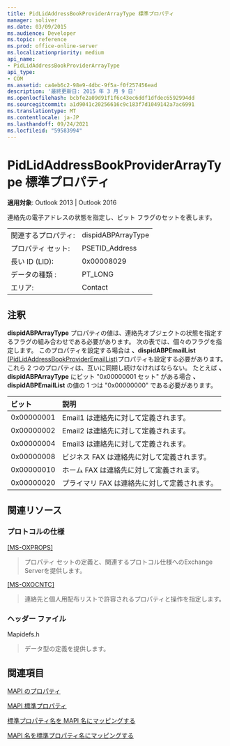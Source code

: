 ```yaml
---
title: PidLidAddressBookProviderArrayType 標準プロパティ
manager: soliver
ms.date: 03/09/2015
ms.audience: Developer
ms.topic: reference
ms.prod: office-online-server
ms.localizationpriority: medium
api_name:
- PidLidAddressBookProviderArrayType
api_type:
- COM
ms.assetid: ca4eb6c2-98e9-4dbc-9f5a-f0f257456ead
description: '最終更新日: 2015 年 3 月 9 日'
ms.openlocfilehash: bcbfe2a09d91f1f6c43ec6ddf1dfdec6592994dd
ms.sourcegitcommit: a1d9041c20256616c9c183f7d1049142a7ac6991
ms.translationtype: MT
ms.contentlocale: ja-JP
ms.lasthandoff: 09/24/2021
ms.locfileid: "59583994"
---
```

# <a name="pidlidaddressbookproviderarraytype-canonical-property"></a>PidLidAddressBookProviderArrayType 標準プロパティ

  
  
**適用対象**: Outlook 2013 | Outlook 2016 
  
連絡先の電子アドレスの状態を指定し、ビット フラグのセットを表します。
  
|||
|:-----|:-----|
|関連するプロパティ:  <br/> |dispidABPArrayType  <br/> |
|プロパティ セット:  <br/> |PSETID_Address  <br/> |
|長い ID (LID):  <br/> |0x00008029  <br/> |
|データの種類 :   <br/> |PT_LONG  <br/> |
|エリア:  <br/> |Contact  <br/> |
   
## <a name="remarks"></a>注釈

**dispidABPArrayType** プロパティの値は、連絡先オブジェクトの状態を指定するフラグの組み合わせである必要があります。 次の表では、個々のフラグを指定します。 このプロパティを設定する場合は **、dispidABPEmailList** [(PidLidAddressBookProviderEmailList)](pidlidaddressbookprovideremaillist-canonical-property.md)プロパティも設定する必要があります。 これら 2 つのプロパティは、互いに同期し続けなければならない。 たとえば **、dispidABPArrayType** にビット "0x00000001 セット" がある場合 **、dispidABPEmailList** の値の 1 つは "0x00000000" である必要があります。 
  
|**ビット**|**説明**|
|:-----|:-----|
|0x00000001  <br/> |Email1 は連絡先に対して定義されます。  <br/> |
|0x00000002  <br/> |Email2 は連絡先に対して定義されます。  <br/> |
|0x00000004  <br/> |Email3 は連絡先に対して定義されます。  <br/> |
|0x00000008  <br/> |ビジネス FAX は連絡先に対して定義されます。  <br/> |
|0x00000010  <br/> |ホーム FAX は連絡先に対して定義されます。  <br/> |
|0x00000020  <br/> |プライマリ FAX は連絡先に対して定義されます。  <br/> |
   
## <a name="related-resources"></a>関連リソース

### <a name="protocol-specifications"></a>プロトコルの仕様

[[MS-OXPROPS]](https://msdn.microsoft.com/library/f6ab1613-aefe-447d-a49c-18217230b148%28Office.15%29.aspx)
  
> プロパティ セットの定義と、関連するプロトコル仕様へのExchange Serverを提供します。
    
[[MS-OXOCNTC]](https://msdn.microsoft.com/library/9b636532-9150-4836-9635-9c9b756c9ccf%28Office.15%29.aspx)
  
> 連絡先と個人用配布リストで許容されるプロパティと操作を指定します。
    
### <a name="header-files"></a>ヘッダー ファイル

Mapidefs.h
  
> データ型の定義を提供します。
    
## <a name="see-also"></a>関連項目



[MAPI のプロパティ](mapi-properties.md)
  
[MAPI 標準プロパティ](mapi-canonical-properties.md)
  
[標準プロパティ名を MAPI 名にマッピングする](mapping-canonical-property-names-to-mapi-names.md)
  
[MAPI 名を標準プロパティ名にマッピングする](mapping-mapi-names-to-canonical-property-names.md)

